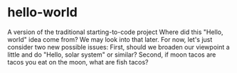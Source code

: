 # hello-world
A version of the traditional starting-to-code project
Where did this "Hello, world" idea come from? We may look into that later. For now, let's just consider two new possible issues:
First, should we broaden our viewpoint a little and do "Hello, solar system" or similar?
Second, if moon tacos are tacos you eat on the moon, what are fish tacos?
